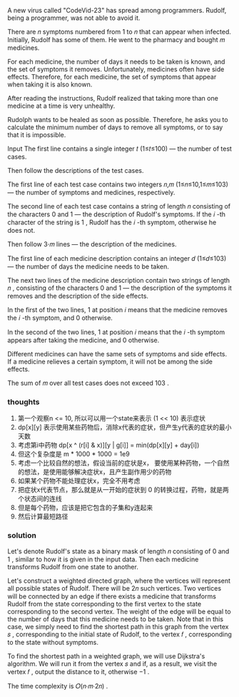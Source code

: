 A new virus called "CodeVid-23" has spread among programmers. Rudolf, being a programmer, was not able to avoid it.

There are 𝑛
symptoms numbered from 1
to 𝑛
that can appear when infected. Initially, Rudolf has some of them. He went to the pharmacy and bought 𝑚
medicines.

For each medicine, the number of days it needs to be taken is known, and the set of symptoms it removes. Unfortunately,
medicines often have side effects. Therefore, for each medicine, the set of symptoms that appear when taking it is also
known.

After reading the instructions, Rudolf realized that taking more than one medicine at a time is very unhealthy.

Rudolph wants to be healed as soon as possible. Therefore, he asks you to calculate the minimum number of days to remove
all symptoms, or to say that it is impossible.

Input
The first line contains a single integer 𝑡
(1≤𝑡≤100)
— the number of test cases.

Then follow the descriptions of the test cases.

The first line of each test case contains two integers 𝑛,𝑚
(1≤𝑛≤10,1≤𝑚≤103)
— the number of symptoms and medicines, respectively.

The second line of each test case contains a string of length 𝑛
consisting of the characters 0
and 1
— the description of Rudolf's symptoms. If the 𝑖
-th character of the string is 1
, Rudolf has the 𝑖
-th symptom, otherwise he does not.

Then follow 3⋅𝑚
lines — the description of the medicines.

The first line of each medicine description contains an integer 𝑑
(1≤𝑑≤103)
— the number of days the medicine needs to be taken.

The next two lines of the medicine description contain two strings of length 𝑛
, consisting of the characters 0
and 1
— the description of the symptoms it removes and the description of the side effects.

In the first of the two lines, 1
at position 𝑖
means that the medicine removes the 𝑖
-th symptom, and 0
otherwise.

In the second of the two lines, 1
at position 𝑖
means that the 𝑖
-th symptom appears after taking the medicine, and 0
otherwise.

Different medicines can have the same sets of symptoms and side effects. If a medicine relieves a certain symptom, it
will not be among the side effects.

The sum of 𝑚
over all test cases does not exceed 103
.

### thoughts

1. 第一个观察n <= 10, 所以可以用一个state来表示 (1 << 10) 表示症状
2. dp[x][y] 表示使用某些药物后，消除x代表的症状，但产生y代表的症状的最小天数
3. 考虑第i中药物 dp[x ^ (r[i] & x)][y | g[i]] = min(dp[x][y] + day[i])
4. 但这个复杂度是 m * 1000 * 1000 = 1e9
5. 考虑一个比较自然的想法，假设当前的症状是x， 要使用某种药物，一个自然的想法，是使用能够解决症状x，且产生副作用少的药物
6. 如果某个药物不能处理症状x，完全不用考虑
7. 把症状x代表节点，那么就是从一开始的症状到 0 的转换过程，药物，就是两个状态间的连线
8. 但是每个药物，应该是把它包含的子集和y连起来
9. 然后计算最短路径

### solution

Let's denote Rudolf's state as a binary mask of length 𝑛
consisting of 0
and 1
, similar to how it is given in the input data. Then each medicine transforms Rudolf from one state to another.

Let's construct a weighted directed graph, where the vertices will represent all possible states of Rudolf. There will
be 2𝑛
such vertices. Two vertices will be connected by an edge if there exists a medicine that transforms Rudolf from the
state corresponding to the first vertex to the state corresponding to the second vertex. The weight of the edge will be
equal to the number of days that this medicine needs to be taken. Note that in this case, we simply need to find the
shortest path in this graph from the vertex 𝑠
, corresponding to the initial state of Rudolf, to the vertex 𝑓
, corresponding to the state without symptoms.

To find the shortest path in a weighted graph, we will use Dijkstra's algorithm. We will run it from the vertex 𝑠
and if, as a result, we visit the vertex 𝑓
, output the distance to it, otherwise −1
.

The time complexity is 𝑂(𝑛⋅𝑚⋅2𝑛)
.